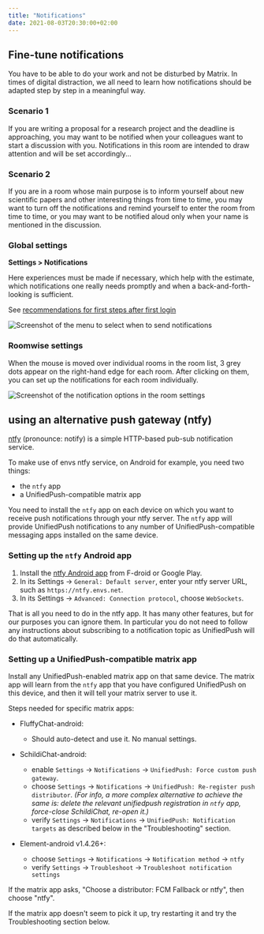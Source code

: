 ```yaml
---
title: "Notifications"
date: 2021-08-03T20:30:00+02:00
---
```


## Fine-tune notifications

You have to be able to do your work and not be disturbed by Matrix. In times of digital distraction, we all need to learn how notifications should be adapted step by step in a meaningful way. 

### Scenario 1

If you are writing a proposal for a research project and the deadline is approaching, you may want to be notified when your colleagues want to start a discussion with you.  Notifications in this room are intended to draw attention and will be set accordingly...

### Scenario 2

If you are in a room whose main purpose is to inform yourself about new scientific papers and other interesting things from time to time, you may want to turn off the notifications and remind yourself to enter the room from time to time, or you may want to be notified aloud only when your name is mentioned in the discussion.

### Global settings

**Settings > Notifications**

Here experiences must be made if necessary, which help with the estimate, which notifications one really needs promptly and when a back-and-forth-looking is sufficient.

See [recommendations for first steps after first login](/settings/#other_important_settings)

![Screenshot of the menu to select when to send notifications](/images/notifications2.png "Screenshot of the menu to select when to send notifications")

### Roomwise settings

When the mouse is moved over individual rooms in the room list, 3 grey dots appear on the right-hand edge for each room. After clicking on them, you can set up the notifications for each room individually.

![Screenshot of the notification options in the room settings](/images/notification-rooms.png "Screenshot of the notification options in the room settings")

## using an alternative push gateway (ntfy)

[ntfy](https://ntfy.sh/) (pronounce: notify) is a simple HTTP-based pub-sub notification service.

To make use of envs ntfy service, on Android for example, you need two things:

- the `ntfy` app
- a UnifiedPush-compatible matrix app

You need to install the `ntfy` app on each device on which you want to receive push notifications through your ntfy server. The `ntfy` app will provide UnifiedPush notifications to any number of UnifiedPush-compatible messaging apps installed on the same device.

### Setting up the `ntfy` Android app

1. Install the [ntfy Android app](https://ntfy.sh/docs/subscribe/phone/) from F-droid or Google Play.
2. In its Settings -> `General: Default server`, enter your ntfy server URL, such as `https://ntfy.envs.net`.
3. In its Settings -> `Advanced: Connection protocol`, choose `WebSockets`.

That is all you need to do in the ntfy app. It has many other features, but for our purposes you can ignore them. In particular you do not need to follow any instructions about subscribing to a notification topic as UnifiedPush will do that automatically.

### Setting up a UnifiedPush-compatible matrix app

Install any UnifiedPush-enabled matrix app on that same device. The matrix app will learn from the `ntfy` app that you have configured UnifiedPush on this device, and then it will tell your matrix server to use it.

Steps needed for specific matrix apps:

- FluffyChat-android:
    - Should auto-detect and use it. No manual settings.

- SchildiChat-android:
    - enable `Settings` -> `Notifications` -> `UnifiedPush: Force custom push gateway`.
    - choose `Settings` -> `Notifications` -> `UnifiedPush: Re-register push distributor`. *(For info, a more complex alternative to achieve the same is: delete the relevant unifiedpush registration in `ntfy` app, force-close SchildiChat, re-open it.)*
    - verify `Settings` -> `Notifications` -> `UnifiedPush: Notification targets` as described below in the "Troubleshooting" section.

- Element-android v1.4.26+:
    - choose `Settings` -> `Notifications` -> `Notification method` -> `ntfy`
    - verify `Settings` -> `Troubleshoot` -> `Troubleshoot notification settings`

If the matrix app asks, "Choose a distributor: FCM Fallback or ntfy", then choose "ntfy".

If the matrix app doesn't seem to pick it up, try restarting it and try the Troubleshooting section below.

